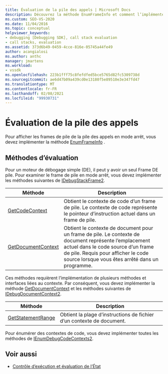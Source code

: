 ```yaml
---
title: Évaluation de la pile des appels | Microsoft Docs
description: Découvrez la méthode EnumFrameInfo et comment l’implémenter pour afficher les frames de pile de la pile des appels en mode arrêt.
ms.custom: SEO-VS-2020
ms.date: 11/04/2016
ms.topic: conceptual
helpviewer_keywords:
- debugging [Debugging SDK], call stack evaluation
- call stacks, evaluation
ms.assetid: 373d6b49-0459-4cce-816e-05745a44fe49
author: acangialosi
ms.author: anthc
manager: jmartens
ms.workload:
- vssdk
ms.openlocfilehash: 223b1fff75c8fefdfed5bce5765d82fc5309738d
ms.sourcegitcommit: ae6d47b09a439cd0e13180f5e89510e3e347fd47
ms.translationtype: MT
ms.contentlocale: fr-FR
ms.lasthandoff: 02/08/2021
ms.locfileid: "99930731"
---
```

# <a name="call-stack-evaluation"></a>Évaluation de la pile des appels
Pour afficher les frames de pile de la pile des appels en mode arrêt, vous devez implémenter la méthode [EnumFrameInfo](../../extensibility/debugger/reference/idebugthread2-enumframeinfo.md) .

## <a name="methods-for-evaluation"></a>Méthodes d’évaluation
 Pour un moteur de débogage simple (DE), il peut y avoir un seul Frame DE pile. Pour examiner le frame de pile en mode arrêt, vous devez implémenter les méthodes suivantes de [IDebugStackFrame2](../../extensibility/debugger/reference/idebugstackframe2.md).

|Méthode|Description|
|------------|-----------------|
|[GetCodeContext](../../extensibility/debugger/reference/idebugstackframe2-getcodecontext.md)|Obtient le contexte de code d’un frame de pile. Le contexte de code représente le pointeur d’instruction actuel dans un frame de pile.|
|[GetDocumentContext](../../extensibility/debugger/reference/idebugstackframe2-getdocumentcontext.md)|Obtient le contexte de document pour un frame de pile. Le contexte de document représente l’emplacement actuel dans le code source d’un frame de pile. Requis pour afficher le code source lorsque vous êtes arrêté dans un programme.|

 Ces méthodes requièrent l’implémentation de plusieurs méthodes et interfaces liées au contexte. Par conséquent, vous devez implémenter la méthode [GetDocumentContext](../../extensibility/debugger/reference/idebugcodecontext2-getdocumentcontext.md) et les méthodes suivantes de [IDebugDocumentContext2](../../extensibility/debugger/reference/idebugdocumentcontext2.md).

|Méthode|Description|
|------------|-----------------|
|[GetStatementRange](../../extensibility/debugger/reference/idebugdocumentcontext2-getstatementrange.md)|Obtient la plage d’instructions de fichier d’un contexte de document.|

 Pour énumérer des contextes de code, vous devez implémenter toutes les méthodes de [IEnumDebugCodeContexts2](../../extensibility/debugger/reference/ienumdebugcodecontexts2.md).

## <a name="see-also"></a>Voir aussi
- [Contrôle d’exécution et évaluation de l’État](../../extensibility/debugger/execution-control-and-state-evaluation.md)
